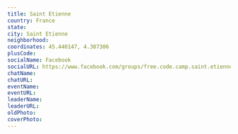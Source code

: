 ```yaml
---
title: Saint Etienne
country: France
state: 
city: Saint Etienne
neighborhood: 
coordinates: 45.440147, 4.387306
plusCode:
socialName: Facebook
socialURL: https://www.facebook.com/groups/free.code.camp.saint.etienne
chatName:
chatURL:
eventName:
eventURL:
leaderName:
leaderURL:
oldPhoto: 
coverPhoto:
---
```


